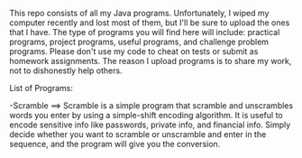 This repo consists of all my Java programs. Unfortunately, I wiped my computer recently and lost most of them, but I'll
be sure to upload the ones that I have. The type of programs you will find here will include: practical programs, project
programs, useful programs, and challenge problem programs. Please don't use my code to cheat on tests or submit as homework
assignments. The reason I upload programs is to share my work, not to dishonestly help others.

List of Programs:

-Scramble ==> Scramble is a simple program that scramble and unscrambles words you enter by using a simple-shift encoding
              algorithm. It is useful to encode sensitive info like passwords, private info, and financial info. Simply
              decide whether you want to scramble or unscramble and enter in the sequence, and the program will give you
              the conversion.
              
